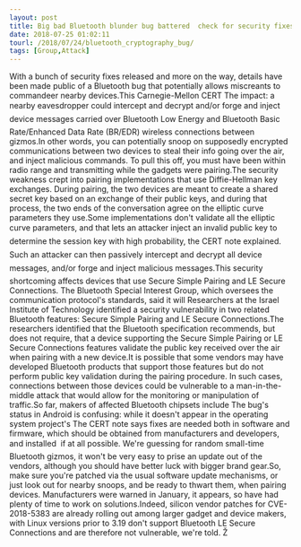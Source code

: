 ```yaml
---
layout: post
title: Big bad Bluetooth blunder bug battered  check for security fixes
date: 2018-07-25 01:02:11
tourl: /2018/07/24/bluetooth_cryptography_bug/
tags: [Group,Attack]
---
```

With a bunch of security fixes released and more on the way, details have been made public of a Bluetooth bug that potentially allows miscreants to commandeer nearby devices.This Carnegie-Mellon CERT The impact: a nearby eavesdropper could intercept and decrypt and/or forge and inject device messages carried over Bluetooth Low Energy and Bluetooth Basic Rate/Enhanced Data Rate (BR/EDR) wireless connections between gizmos.In other words, you can potentially snoop on supposedly encrypted communications between two devices to steal their info going over the air, and inject malicious commands. To pull this off, you must have been within radio range and transmitting while the gadgets were pairing.The security weakness crept into pairing implementations that use Diffie-Hellman key exchanges. During pairing, the two devices are meant to create a shared secret key based on an exchange of their public keys, and during that process, the two ends of the conversation agree on the elliptic curve parameters they use.Some implementations don't validate all the elliptic curve parameters, and that lets an attacker inject an invalid public key to determine the session key with high probability, the CERT note explained. Such an attacker can then passively intercept and decrypt all device messages, and/or forge and inject malicious messages.This security shortcoming affects devices that use Secure Simple Pairing and LE Secure Connections. The Bluetooth Special Interest Group, which oversees the communication protocol's standards, said it will Researchers at the Israel Institute of Technology identified a security vulnerability in two related Bluetooth features: Secure Simple Pairing and LE Secure Connections.The researchers identified that the Bluetooth specification recommends, but does not require, that a device supporting the Secure Simple Pairing or LE Secure Connections features validate the public key received over the air when pairing with a new device.It is possible that some vendors may have developed Bluetooth products that support those features but do not perform public key validation during the pairing procedure. In such cases, connections between those devices could be vulnerable to a man-in-the-middle attack that would allow for the monitoring or manipulation of traffic.So far, makers of affected Bluetooth chipsets include The bug's status in Android is confusing: while it doesn't appear in the operating system project's The CERT note says fixes are needed both in software and firmware, which should be obtained from manufacturers and developers, and installed  if at all possible. We're guessing for random small-time Bluetooth gizmos, it won't be very easy to prise an update out of the vendors, although you should have better luck with bigger brand gear.So, make sure you're patched via the usual software update mechanisms, or just look out for nearby snoops, and be ready to thwart them, when pairing devices. Manufacturers were warned in January, it appears, so have had plenty of time to work on solutions.Indeed, silicon vendor patches for CVE-2018-5383 are already rolling out among larger gadget and device makers, with Linux versions prior to 3.19 don't support Bluetooth LE Secure Connections and are therefore not vulnerable, we're told. Ž